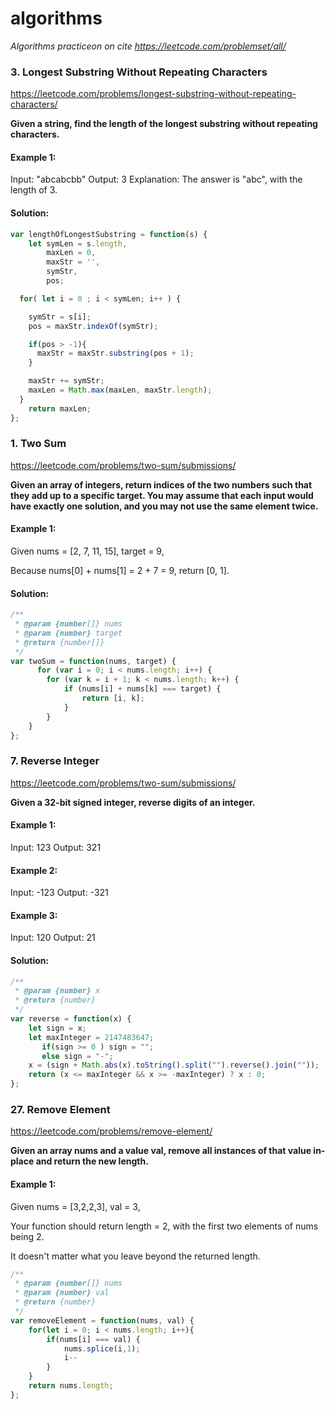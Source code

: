 # algorithms
*Algorithms practiceon on cite https://leetcode.com/problemset/all/*

### 3. Longest Substring Without Repeating Characters
https://leetcode.com/problems/longest-substring-without-repeating-characters/

**Given a string, find the length of the longest substring without repeating characters.**

#### Example 1:

Input: "abcabcbb"
Output: 3 
Explanation: The answer is "abc", with the length of 3. 

 #### Solution: 
```javascript
var lengthOfLongestSubstring = function(s) {
    let symLen = s.length,
        maxLen = 0,
        maxStr = '',
        symStr,
        pos;

  for( let i = 0 ; i < symLen; i++ ) {

    symStr = s[i];
    pos = maxStr.indexOf(symStr);

    if(pos > -1){
      maxStr = maxStr.substring(pos + 1);
    }

    maxStr += symStr;
    maxLen = Math.max(maxLen, maxStr.length);
  }
    return maxLen;
};
```
### 1. Two Sum
https://leetcode.com/problems/two-sum/submissions/

**Given an array of integers, return indices of the two numbers such that they add up to a specific target.
You may assume that each input would have exactly one solution, and you may not use the same element twice.**

#### Example 1:

Given nums = [2, 7, 11, 15], target = 9,

Because nums[0] + nums[1] = 2 + 7 = 9,
return [0, 1].

 #### Solution: 
```javascript
/**
 * @param {number[]} nums
 * @param {number} target
 * @return {number[]}
 */
var twoSum = function(nums, target) {
      for (var i = 0; i < nums.length; i++) {
        for (var k = i + 1; k < nums.length; k++) {
            if (nums[i] + nums[k] === target) {
                return [i, k];
            }
        }
    }
};
```
### 7. Reverse Integer

https://leetcode.com/problems/two-sum/submissions/

**Given a 32-bit signed integer, reverse digits of an integer.**

#### Example 1:
Input: 123
Output: 321

#### Example 2:
Input: -123
Output: -321

#### Example 3:
Input: 120
Output: 21

 #### Solution: 
```javascript
/**
 * @param {number} x
 * @return {number}
 */
var reverse = function(x) {
    let sign = x;
    let maxInteger = 2147483647;
       if(sign >= 0 ) sign = "";             
       else sign = "-";
    x = (sign + Math.abs(x).toString().split("").reverse().join(""));
    return (x <= maxInteger && x >= -maxInteger) ? x : 0;
};
```
### 27. Remove Element

https://leetcode.com/problems/remove-element/

**Given an array nums and a value val, remove all instances of that value in-place and return the new length.**

#### Example 1:

Given nums = [3,2,2,3], val = 3,

Your function should return length = 2, with the first two elements of nums being 2.

It doesn't matter what you leave beyond the returned length.

```javascript
/**
 * @param {number[]} nums
 * @param {number} val
 * @return {number}
 */
var removeElement = function(nums, val) {
    for(let i = 0; i < nums.length; i++){
        if(nums[i] === val) {
            nums.splice(i,1); 
            i--
        }              
    }
    return nums.length;
};
```
